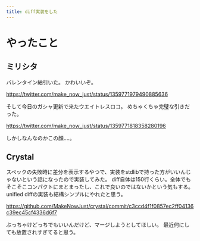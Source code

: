 ```yaml
---
title: diff実装をした
---
```


# やったこと

## ミリシタ

バレンタイン紬引いた。
かわいいぞ。

<https://twitter.com/make_now_just/status/1359771979490885636>

そして今日のガシャ更新で来たウエイトレスロコ。
めちゃくちゃ完璧な引きだった。

<https://twitter.com/make_now_just/status/1359771818358280196>

しかしなんなのかこの顏‥‥。

## Crystal

スペックの失敗時に差分を表示するやつで、実装をstdlibで持った方がいいんじゃないという話になったので実装してみた。
diff自体は150行くらい。全体でもそこそこコンパクトにまとまったし、これで良いのではないかという気もする。
unified diffの実装も結構シンプルにやれたと思う。

<https://github.com/MakeNowJust/crystal/commit/c3ccd4f1f0857ec2ff04136c39ec45cf4336d6f7>

ぶっちゃけどっちでもいいんだけど、マージしようとしてほしい。
最近何にしても放置されすぎてると思う。
